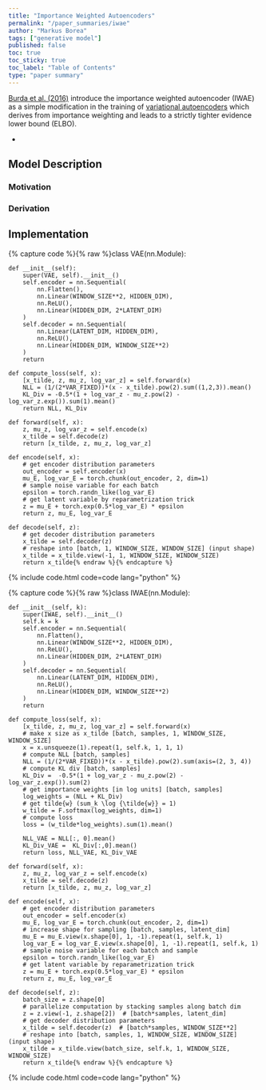 ```yaml
---
title: "Importance Weighted Autoencoders"
permalink: "/paper_summaries/iwae"
author: "Markus Borea"
tags: ["generative model"]
published: false
toc: true
toc_sticky: true
toc_label: "Table of Contents"
type: "paper summary"
---
```


[Burda et al. (2016)](https://arxiv.org/abs/1509.00519) introduce the importance
weighted autoencoder (IWAE) as a simple modification in the training
of [variational autoencoders](https://borea17.github.io/paper_summaries/auto-encoding_variational_bayes)
which derives from importance weighting and leads to a strictly tighter evidence
lower bound (ELBO).

-



## Model Description

### Motivation

### Derivation




## Implementation

{% capture code %}{% raw %}class VAE(nn.Module):

    def __init__(self):
        super(VAE, self).__init__()
        self.encoder = nn.Sequential(
            nn.Flatten(),
            nn.Linear(WINDOW_SIZE**2, HIDDEN_DIM),
            nn.ReLU(),
            nn.Linear(HIDDEN_DIM, 2*LATENT_DIM)
        )
        self.decoder = nn.Sequential(
            nn.Linear(LATENT_DIM, HIDDEN_DIM),
            nn.ReLU(),
            nn.Linear(HIDDEN_DIM, WINDOW_SIZE**2)
        )
        return

    def compute_loss(self, x):
        [x_tilde, z, mu_z, log_var_z] = self.forward(x)
        NLL = (1/(2*VAR_FIXED))*(x - x_tilde).pow(2).sum((1,2,3)).mean()
        KL_Div = -0.5*(1 + log_var_z - mu_z.pow(2) - log_var_z.exp()).sum(1).mean()
        return NLL, KL_Div

    def forward(self, x):
        z, mu_z, log_var_z = self.encode(x)
        x_tilde = self.decode(z)
        return [x_tilde, z, mu_z, log_var_z]

    def encode(self, x):
        # get encoder distribution parameters
        out_encoder = self.encoder(x)
        mu_E, log_var_E = torch.chunk(out_encoder, 2, dim=1)
        # sample noise variable for each batch
        epsilon = torch.randn_like(log_var_E)
        # get latent variable by reparametrization trick
        z = mu_E + torch.exp(0.5*log_var_E) * epsilon
        return z, mu_E, log_var_E

    def decode(self, z):
        # get decoder distribution parameters
        x_tilde = self.decoder(z)
        # reshape into [batch, 1, WINDOW_SIZE, WINDOW_SIZE] (input shape)
        x_tilde = x_tilde.view(-1, 1, WINDOW_SIZE, WINDOW_SIZE)
        return x_tilde{% endraw %}{% endcapture %}
{% include code.html code=code lang="python" %}


{% capture code %}{% raw %}class IWAE(nn.Module):

    def __init__(self, k):
        super(IWAE, self).__init__()
        self.k = k
        self.encoder = nn.Sequential(
            nn.Flatten(),
            nn.Linear(WINDOW_SIZE**2, HIDDEN_DIM),
            nn.ReLU(),
            nn.Linear(HIDDEN_DIM, 2*LATENT_DIM)
        )
        self.decoder = nn.Sequential(
            nn.Linear(LATENT_DIM, HIDDEN_DIM),
            nn.ReLU(),
            nn.Linear(HIDDEN_DIM, WINDOW_SIZE**2)
        )
        return

    def compute_loss(self, x):
        [x_tilde, z, mu_z, log_var_z] = self.forward(x)
        # make x size as x_tilde [batch, samples, 1, WINDOW_SIZE, WINDOW_SIZE]
        x = x.unsqueeze(1).repeat(1, self.k, 1, 1, 1)
        # compute NLL [batch, samples]
        NLL = (1/(2*VAR_FIXED))*(x - x_tilde).pow(2).sum(axis=(2, 3, 4))
        # compute KL div [batch, samples]
        KL_Div =  -0.5*(1 + log_var_z - mu_z.pow(2) - log_var_z.exp()).sum(2)
        # get importance weights [in log units] [batch, samples]
        log_weights = (NLL + KL_Div)
        # get tilde{w} (sum_k \log {\tilde{w}} = 1)
        w_tilde = F.softmax(log_weights, dim=1)
        # compute loss
        loss = (w_tilde*log_weights).sum(1).mean()

        NLL_VAE = NLL[:, 0].mean()
        KL_Div_VAE =  KL_Div[:,0].mean()
        return loss, NLL_VAE, KL_Div_VAE

    def forward(self, x):
        z, mu_z, log_var_z = self.encode(x)
        x_tilde = self.decode(z)
        return [x_tilde, z, mu_z, log_var_z]

    def encode(self, x):
        # get encoder distribution parameters
        out_encoder = self.encoder(x)
        mu_E, log_var_E = torch.chunk(out_encoder, 2, dim=1)
        # increase shape for sampling [batch, samples, latent_dim]
        mu_E = mu_E.view(x.shape[0], 1, -1).repeat(1, self.k, 1)
        log_var_E = log_var_E.view(x.shape[0], 1, -1).repeat(1, self.k, 1)
        # sample noise variable for each batch and sample
        epsilon = torch.randn_like(log_var_E)
        # get latent variable by reparametrization trick
        z = mu_E + torch.exp(0.5*log_var_E) * epsilon
        return z, mu_E, log_var_E

    def decode(self, z):
        batch_size = z.shape[0]
        # parallelize computation by stacking samples along batch dim
        z = z.view(-1, z.shape[2])  # [batch*samples, latent_dim]
        # get decoder distribution parameters
        x_tilde = self.decoder(z)  # [batch*samples, WINDOW_SIZE**2]
        # reshape into [batch, samples, 1, WINDOW_SIZE, WINDOW_SIZE] (input shape)
        x_tilde = x_tilde.view(batch_size, self.k, 1, WINDOW_SIZE, WINDOW_SIZE)
        return x_tilde{% endraw %}{% endcapture %}
{% include code.html code=code lang="python" %}
